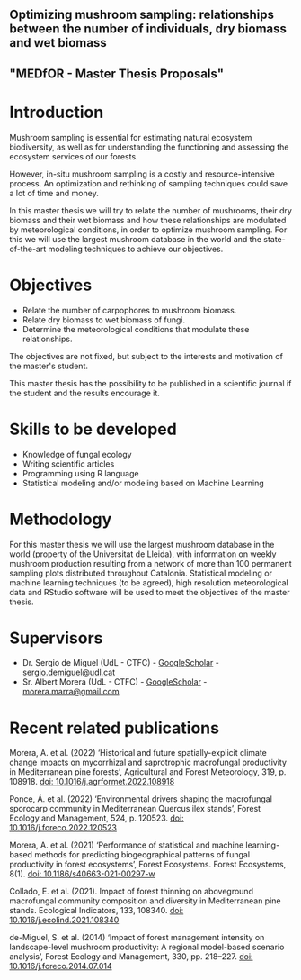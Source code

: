 
## **Optimizing mushroom sampling: relationships between the number of individuals, dry biomass and wet biomass**
## "MEDfOR - Master Thesis Proposals"

# Introduction

Mushroom sampling is essential for estimating natural ecosystem biodiversity, as well as for understanding the functioning and assessing the ecosystem services of our forests. 

However, in-situ mushroom sampling is a costly and resource-intensive process. An optimization and rethinking of sampling techniques could save a lot of time and money.

In this master thesis we will try to relate the number of mushrooms, their dry biomass and their wet biomass and how these relationships are modulated by meteorological conditions, in order to optimize mushroom sampling. For this we will use the largest mushroom database in the world and the state-of-the-art modeling techniques to achieve our objectives.


# Objectives
- Relate the number of carpophores to mushroom biomass.
- Relate dry biomass to wet biomass of fungi.
- Determine the meteorological conditions that modulate these relationships.

The objectives are not fixed, but subject to the interests and motivation of the master's student.

This master thesis has the possibility to be published in a scientific journal if the student and the results encourage it.


# Skills to be developed
- Knowledge of fungal ecology
- Writing scientific articles
- Programming using R language
- Statistical modeling and/or modeling based on Machine Learning


# Methodology
For this master thesis we will use the largest mushroom database in the world (property of the Universitat de Lleida), with information on weekly mushroom production resulting from a network of more than 100 permanent sampling plots distributed throughout Catalonia. 
Statistical modeling or machine learning techniques (to be agreed), high resolution meteorological data and RStudio software will be used to meet the objectives of the master thesis.


# Supervisors
-	Dr. Sergio de Miguel (UdL - CTFC) - [GoogleScholar](https://scholar.google.com/citations?hl=en&user=HVgjsAMAAAAJ) - sergio.demiguel@udl.cat
-	Sr. Albert Morera (UdL - CTFC) - [GoogleScholar](https://scholar.google.com/citations?user=O4XCe_gAAAAJ&hl=en&oi=ao) - morera.marra@gmail.com

# Recent related publications
Morera, A. et al. (2022) ‘Historical and future spatially-explicit climate change impacts on mycorrhizal and saprotrophic macrofungal productivity in Mediterranean pine forests’, Agricultural and Forest Meteorology, 319, p. 108918. [doi: 10.1016/j.agrformet.2022.108918](https://www.sciencedirect.com/science/article/pii/S0168192322001113)

Ponce, Á. et al. (2022) ‘Environmental drivers shaping the macrofungal sporocarp community in Mediterranean Quercus ilex stands’, Forest Ecology and Management, 524, p. 120523. [doi: 10.1016/j.foreco.2022.120523](https://www.sciencedirect.com/science/article/pii/S0378112722005175)

Morera, A. et al. (2021) ‘Performance of statistical and machine learning-based methods for predicting biogeographical patterns of fungal productivity in forest ecosystems’, Forest Ecosystems. Forest Ecosystems, 8(1). [doi: 10.1186/s40663-021-00297-w](https://link.springer.com/article/10.1186/s40663-021-00297-w)

Collado, E. et al. (2021). Impact of forest thinning on aboveground macrofungal community composition and diversity in Mediterranean pine stands. Ecological Indicators, 133, 108340. [doi: 10.1016/j.ecolind.2021.108340](https://www.sciencedirect.com/science/article/pii/S1470160X21010050)

de-Miguel, S. et al. (2014) ‘Impact of forest management intensity on landscape-level mushroom productivity: A regional model-based scenario analysis’, Forest Ecology and Management, 330, pp. 218–227. [doi: 10.1016/j.foreco.2014.07.014](https://www.sciencedirect.com/science/article/pii/S0378112714004344)

